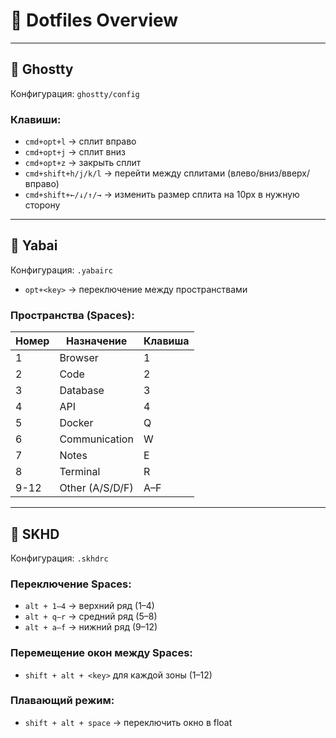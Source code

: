 # 🧰 Dotfiles Overview

---

## 👥 Ghostty

Конфигурация: `ghostty/config`

### Клавиши:

* `cmd+opt+l` → сплит вправо
* `cmd+opt+j` → сплит вниз
* `cmd+opt+z` → закрыть сплит
* `cmd+shift+h/j/k/l` → перейти между сплитами (влево/вниз/вверх/вправо)
* `cmd+shift+←/↓/↑/→` → изменить размер сплита на 10px в нужную сторону

---

## 🧱 Yabai

Конфигурация: `.yabairc`

* `opt+<key>` → переключение между пространствами

### Пространства (Spaces):

| Номер | Назначение      | Клавиша |
| ----- | --------------- | ------- |
| 1     | Browser         | 1       |
| 2     | Code            | 2       |
| 3     | Database        | 3       |
| 4     | API             | 4       |
| 5     | Docker          | Q       |
| 6     | Communication   | W       |
| 7     | Notes           | E       |
| 8     | Terminal        | R       |
| 9-12  | Other (A/S/D/F) | A–F     |

---

## 🎹 SKHD

Конфигурация: `.skhdrc`

### Переключение Spaces:

* `alt + 1–4` → верхний ряд (1–4)
* `alt + q–r` → средний ряд (5–8)
* `alt + a–f` → нижний ряд (9–12)

### Перемещение окон между Spaces:

* `shift + alt + <key>` для каждой зоны (1–12)

### Плавающий режим:

* `shift + alt + space` → переключить окно в float
